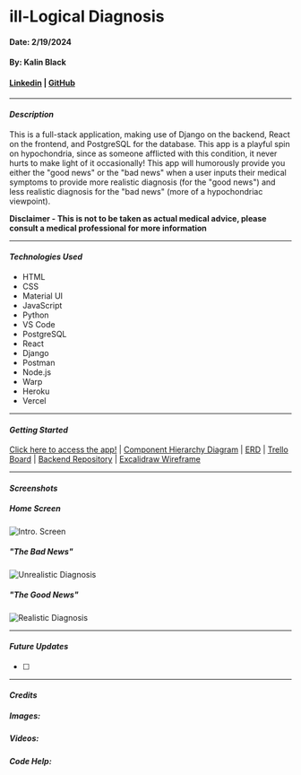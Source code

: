 # ill-Logical Diagnosis
#### Date: 2/19/2024
#### By: Kalin Black 
#### [Linkedin](https://www.linkedin.com/in/kalin-black/) | [GitHub](https://github.com/kfblack)
***
#### **_Description_**
This is a full-stack application, making use of Django on the backend, React on the frontend, and PostgreSQL for the database. This app is a playful spin on hypochondria, since as someone afflicted with this condition, it never hurts to make light of it occasionally! This app will humorously provide you either the "good news" or the "bad news" when a user inputs their medical symptoms to provide more realistic diagnosis (for the "good news") and less realistic diagnosis for the "bad news" (more of a hypochondriac viewpoint). 

**Disclaimer - This is not to be taken as actual medical advice, please consult a medical professional for more information**
***
#### **_Technologies Used_**
- HTML
- CSS
- Material UI
- JavaScript
- Python
- VS Code
- PostgreSQL
- React
- Django
- Postman
- Node.js
- Warp
- Heroku
- Vercel
***
#### **_Getting Started_**
[Click here to access the app!]() | [Component Hierarchy Diagram](https://lucid.app/lucidchart/d640f7be-e6b5-4b08-9fde-d761f05fb15e/edit?viewport_loc=-11%2C-11%2C1732%2C1021%2C0_0&invitationId=inv_4d37c110-1d3f-4fac-a5d0-55b59ebffd34) | [ERD](https://lucid.app/lucidchart/72f07654-d07e-4642-b06c-13ce886f5b15/edit?viewport_loc=-11%2C-11%2C1732%2C1021%2C0_0&invitationId=inv_2ecfa477-4ad7-47f3-a4d1-55762d57bc02) | [Trello Board](https://trello.com/invite/b/GGlI6z90/ATTI43976d2feaeb79ba37e405c362a02432660EED23/ill-logical-diagnosis) | [Backend Repository](https://github.com/kfblack/ill-logical-diagnosis-backend) | [Excalidraw Wireframe](https://excalidraw.com/#json=r7ELXc8MfilttaSw8YSgw,4IsshDGA97dwWYfZJ6xceA)
***
#### **_Screenshots_**

##### Home Screen 
![Intro. Screen]()

##### "The Bad News"
![Unrealistic Diagnosis]()

##### "The Good News"
![Realistic Diagnosis]()


***
#### **_Future Updates_**
- [ ] 

***
#### **_Credits_**

##### Images: []() 

##### Videos: []() 

##### Code Help: []()